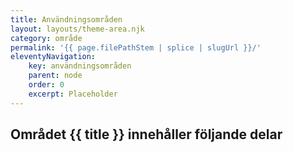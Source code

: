 ```yaml
---
title: Användningsområden
layout: layouts/theme-area.njk
category: område
permalink: '{{ page.filePathStem | splice | slugUrl }}/'
eleventyNavigation:
    key: användningsområden
    parent: node
    order: 0
    excerpt: Placeholder
---
```


## Området {{ title }} innehåller följande delar
